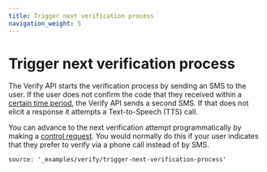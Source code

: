 ```yaml
---
title: Trigger next verification process
navigation_weight: 5
---
```


# Trigger next verification process

The Verify API starts the verification process by sending an SMS to the user. If the user does not confirm the code that they received within a [certain time period](/verify/guides/verification-stages), the Verify API sends a second SMS. If that does not elicit a response it attempts a Text-to-Speech (TTS) call.

You can advance to the next verification attempt programmatically by making a [control request](/api/verify#verify-control). You would normally do this if your user indicates that they prefer to verify via a phone call instead of by SMS.

```building_blocks
source: '_examples/verify/trigger-next-verification-process'
```
